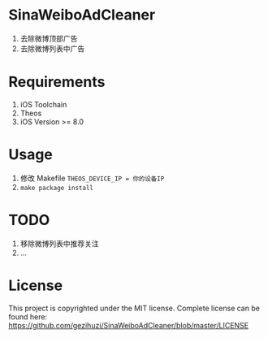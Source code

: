 # SinaWeiboAdCleaner
1. 去除微博顶部广告
2. 去除微博列表中广告

# Requirements
1. iOS Toolchain
2. Theos
3. iOS Version >= 8.0

# Usage
1. 修改 Makefile `THEOS_DEVICE_IP = 你的设备IP`
2.  `make package install`

# TODO
1. 移除微博列表中推荐关注
2. ...

# License 
This project is copyrighted under the MIT license. Complete license can be found here: 
<https://github.com/gezihuzi/SinaWeiboAdCleaner/blob/master/LICENSE>
